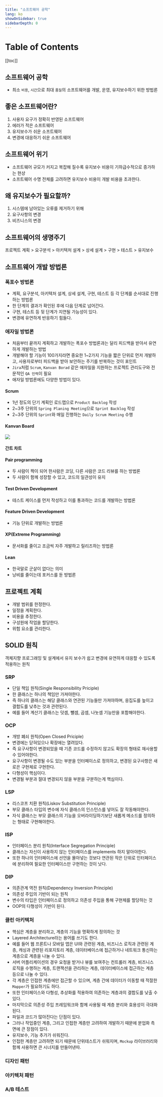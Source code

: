 ```yaml
---
title: "소프트웨어 공학"
lang: ko
showOnSidebar: true
sidebarDepth: 0
---
```


# Table of Contents
[[toc]]

## 소프트웨어 공학
- 최소 `비용`, `시간`으로 최대 `품질`의 소프트웨어를 개발, 운영, 유지보수하기 위한 방법론

## 좋은 소프트웨어란?
1. 사용자 요구가 정확히 반영된 소프트웨어
2. 에러가 적은 소프트웨어
3. 유지보수가 쉬운 소프트웨어
4. 변경에 대응하기 쉬운 소프트웨어

## 소프트웨어 위기
- 소프트웨어 규모가 커지고 복잡해 질수록 유지보수 비용이 기하급수적으로 증가하는 현상
- 소프트웨어 수명 전체를 고려하면 유지보수 비용이 개발 비용을 초과한다.

## 왜 유지보수가 필요할까?
1. 시스템에 남아있는 오류를 제거하기 위해
2. 요구사항의 변경
3. 비즈니스의 변경

## 소프트웨어의 생명주기
프로젝트 계획 > 요구분석 > 아키텍처 설계 > 상세 설계 > 구현 > 테스트 > 유지보수

## 소프트웨어 개발 방법론

### 폭포수 방법론

- 계획, 요구분석, 아키텍처 설계, 상세 설계, 구현, 테스트 등 각 단계를 순서대로 진행하는 방법론
- 한 단계의 결과가 확인된 후에 다음 단계로 넘어간다.
- 구현, 테스트 등 뒷 단계가 지연될 가능성이 있다.
- 변경에 유연하게 반응하기 힘들다.

### 애자일 방법론
- 처음부터 끝까지 계획하고 개발하는 폭포수 방법론과는 달리 피드백을 받아서 유연하게 개발하는 방법
- 개발해야 할 기능이 100가지라면 중요한 1~2가지 기능을 짧은 단위로 먼저 개발하고, 사용자로부터 피드백을 받아 보안하는 주기를 반복하는 것이 포인트
- `Jira`처럼 `Scrum`, `Kanvan Borad` 같은 애자일을 지원하는 프로젝트 관리도구와 전문적인 `QA 인력`이 필요
- 애자일 방법론에도 다양한 방법이 있다. 

#### Scrum
- 1년 정도의 단기 계획인 로드맵으로 `Product Backlog` 작성
- 2~3주 단위의 `Spring Planing Meeting`으로 `Sprint Backlog` 작성
- 2~3주 단위의 `Sprint`와 매일 진행하는 `Daily Scrum Meeting` 수행

#### Kanvan Board
![](./11_software_engineering/1.png)


#### 간트 차트


#### Pair programming
- 두 사람이 짝이 되어 한사람은 코딩, 다른 사람은 코드 리뷰를 하는 방법론
- 두 사람이 함께 성장할 수 있고, 코드의 일관성이 유지

#### Test Driven Development
- 테스트 케이스를 먼저 작성하고 이를 통과하는 코드를 개발하는 방법론

#### Feature Driven Development
- 기능 단위로 개발하는 방법론

#### XP(Extreme Programming)
- 문서화를 줄이고 조금씩 자주 개발하고 릴리즈하는 방법론

#### Lean
- 한국말로 군살이 없다는 의미
- 낭비를 줄이는데 포커스를 둔 방법론

## 프로젝트 계획
- 개발 범위를 한정한다.
- 일정을 계획한다.
- 비용을 추정한다.
- 구성원에 작업을 할당한다.
- 위험 요소를 관리한다.

## SOLID 원칙
객체지향 프로그래밍 및 설계에서 유지 보수가 쉽고 변경에 유연하게 대응할 수 있도록 적용하는 원칙

### SRP
- 단일 책임 원칙(Single Responsibility Priciple)
- 한 클래스는 하나의 책임만 가져야한다. 
- 즉 하나의 클래스는 해당 클래스와 연관된 기능들만 가져야하며, 응집도를 높이고 결합도를 낮추는 것과 관련된다.
- 예를 들어 계산기 클래스는 덧셈, 뺄셈, 곱셈, 나눗셈 기능만을 포함해야한다.

### OCP
- 개방 폐쇠 원칙(Open Closed Priciple)
- 변경에는 닫혀있으나 확장에는 열려있다.
- 즉 요구사항이 변경되었을 때 기존 코드를 수정하지 않고도 확장의 형태로 재사용할 수 있어야한다.
- 요구사항이 변경될 수도 있는 부분을 인터페이스로 정의하고, 변경된 요구사항은 새로은 구현체로 구현한다.
- 다형성이 핵심이다.
- 변경될 부분과 절대 변경되지 않을 부분을 구분하는게 핵심이다.

### LSP
- 리스코프 치환 원칙(Liskov Substitution Principle)
- 부모 클래스 타입의 변수에 자식 클래스의 인스턴스를 넣어도 잘 작동해야한다.
- 자식 클래스는 부모 클래스의 기능을 오버라이딩하기보단 새롭게 메소드를 정의하는 형태로 구현해야한다.

### ISP
- 인터페이스 분리 원칙(Interface Segregation Principle)
- 클래스는 자신이 사용하지 않는 인터페이스를 implements 하지 말아야한다.
- 또한 하나의 인터페이스에 선언을 몰아넣는 것보다 연관된 작은 단위로 인터페이스에 분리하여 필요한 인터페이스만 구현하는 것이 낫다.

### DIP
- 의존관계 역전 원칙(Dependency Inversion Principle)
- 의존성 주입의 기반이 되는 원칙
- 변수의 타입은 인터페이스로 정의하고 의존성 주입을 통해 구현체를 할당하는 것
- OOP의 다형성이 기반이 된다.

### 클린 아키텍처
- 핵심은 계층을 분리하고, 계층의 기능을 명확하게 정의하는 것
- Layered Architecture라는 용어를 쓰기도 한다.
- 예를 들어 웹 프론트나 모바일 앱은 UI와 관련된 계층, 비즈니스 로직과 관련된 계층, 캐싱과 관련된 리포지토리 계층, 데이터베이스에 접근하거나 네트워크 통신하는 계층으로 계층을 나눌 수 있다.
- 서버 어플리케이션의 경우 요청을 받거나 뷰를 보여주는 컨트롤러 계층, 비즈니스 로직을 수행하는 계층, 트랜잭션을 관리하는 계층, 데이터베이스에 접근하는 계층 등으로 나눌 수 있다.
- 각 계층은 인접한 계층에만 접근할 수 있으며, 계층 간에 데이터가 이동할 때 적절한 `Mapper`가 필요하기도 하다.
- 또한 인터페이스와 다형성, 추상화를 적용하여 의존하는 계층과의 결합도를 낮출 수 있다.
- 마지막으로 의존성 주입 프레임워크와 함께 사용될 때 계층 분리와 효용성이 극대화된다.
- 파일과 코드가 많아진다는 단점이 있다.
- 그러나 작업중인 계층, 그리고 인접한 계층만 고려하여 개발하기 때문에 분업화 측면에 큰 장점이 있다.
- 유지보수, 기능 추가가 쉬워진다.
- 인접한 계층만 고려하면 되기 때문에 단위테스트가 쉬워지며, `Mockup` 라이브러리와 함께 사용하면 큰 시너지를 만들어낸따.

### 디자인 패턴

### 아키텍처 패턴

### A/B 테스트